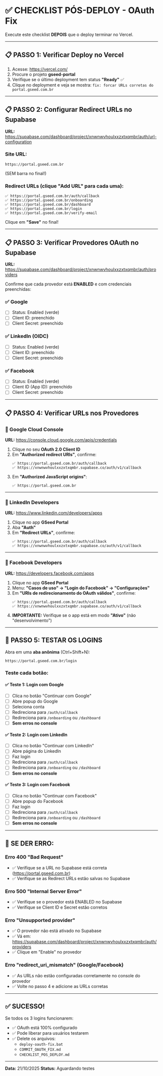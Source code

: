# ✅ CHECKLIST PÓS-DEPLOY - OAuth Fix

Execute este checklist **DEPOIS** que o deploy terminar no Vercel.

---

## 📋 PASSO 1: Verificar Deploy no Vercel

1. Acesse: https://vercel.com/
2. Procure o projeto **gseed-portal**
3. Verifique se o último deployment tem status **"Ready"** ✅
4. Clique no deployment e veja se mostra: `fix: forcar URLs corretas do portal.gseed.com.br`

---

## 📋 PASSO 2: Configurar Redirect URLs no Supabase

**URL:** https://supabase.com/dashboard/project/xnwnwvhoulxxzxtxqmbr/auth/url-configuration

### Site URL:
```
https://portal.gseed.com.br
```
(SEM barra no final!)

### Redirect URLs (clique "Add URL" para cada uma):
```
✅ https://portal.gseed.com.br/auth/callback
✅ https://portal.gseed.com.br/onboarding
✅ https://portal.gseed.com.br/dashboard
✅ https://portal.gseed.com.br/login
✅ https://portal.gseed.com.br/verify-email
```

Clique em **"Save"** no final!

---

## 📋 PASSO 3: Verificar Provedores OAuth no Supabase

**URL:** https://supabase.com/dashboard/project/xnwnwvhoulxxzxtxqmbr/auth/providers

Confirme que cada provedor está **ENABLED** e com credenciais preenchidas:

### ✅ Google
- [ ] Status: Enabled (verde)
- [ ] Client ID: preenchido
- [ ] Client Secret: preenchido

### ✅ LinkedIn (OIDC)
- [ ] Status: Enabled (verde)
- [ ] Client ID: preenchido
- [ ] Client Secret: preenchido

### ✅ Facebook
- [ ] Status: Enabled (verde)
- [ ] Client ID (App ID): preenchido
- [ ] Client Secret: preenchido

---

## 📋 PASSO 4: Verificar URLs nos Provedores

### 🔵 Google Cloud Console
**URL:** https://console.cloud.google.com/apis/credentials

1. Clique no seu **OAuth 2.0 Client ID**
2. Em **"Authorized redirect URIs"**, confirme:
   ```
   ✅ https://portal.gseed.com.br/auth/callback
   ✅ https://xnwnwvhoulxxzxtxqmbr.supabase.co/auth/v1/callback
   ```
3. Em **"Authorized JavaScript origins"**:
   ```
   ✅ https://portal.gseed.com.br
   ```

---

### 💼 LinkedIn Developers
**URL:** https://www.linkedin.com/developers/apps

1. Clique no app **GSeed Portal**
2. Aba **"Auth"**
3. Em **"Redirect URLs"**, confirme:
   ```
   ✅ https://portal.gseed.com.br/auth/callback
   ✅ https://xnwnwvhoulxxzxtxqmbr.supabase.co/auth/v1/callback
   ```

---

### 📘 Facebook Developers
**URL:** https://developers.facebook.com/apps

1. Clique no app **GSeed Portal**
2. Menu: **"Casos de uso" → "Login do Facebook" → "Configurações"**
3. Em **"URIs de redirecionamento do OAuth válidos"**, confirme:
   ```
   ✅ https://portal.gseed.com.br/auth/callback
   ✅ https://xnwnwvhoulxxzxtxqmbr.supabase.co/auth/v1/callback
   ```
4. **IMPORTANTE:** Verifique se o app está em modo **"Ativo"** (não "desenvolvimento")

---

## 🧪 PASSO 5: TESTAR OS LOGINS

Abra em uma **aba anônima** (Ctrl+Shift+N):

```
https://portal.gseed.com.br/login
```

### Teste cada botão:

#### ✅ Teste 1: Login com Google
- [ ] Clica no botão "Continuar com Google"
- [ ] Abre popup do Google
- [ ] Seleciona conta
- [ ] Redireciona para `/auth/callback`
- [ ] Redireciona para `/onboarding` ou `/dashboard`
- [ ] **Sem erros no console**

#### ✅ Teste 2: Login com LinkedIn
- [ ] Clica no botão "Continuar com LinkedIn"
- [ ] Abre página do LinkedIn
- [ ] Faz login
- [ ] Redireciona para `/auth/callback`
- [ ] Redireciona para `/onboarding` ou `/dashboard`
- [ ] **Sem erros no console**

#### ✅ Teste 3: Login com Facebook
- [ ] Clica no botão "Continuar com Facebook"
- [ ] Abre popup do Facebook
- [ ] Faz login
- [ ] Redireciona para `/auth/callback`
- [ ] Redireciona para `/onboarding` ou `/dashboard`
- [ ] **Sem erros no console**

---

## 🐛 SE DER ERRO:

### Erro 400 "Bad Request"
- ✅ Verifique se a URL no Supabase está correta (https://portal.gseed.com.br)
- ✅ Verifique se as Redirect URLs estão salvas no Supabase

### Erro 500 "Internal Server Error"
- ✅ Verifique se o provedor está ENABLED no Supabase
- ✅ Verifique se Client ID e Secret estão corretos

### Erro "Unsupported provider"
- ✅ O provedor não está ativado no Supabase
- ✅ Vá em: https://supabase.com/dashboard/project/xnwnwvhoulxxzxtxqmbr/auth/providers
- ✅ Clique em "Enable" no provedor

### Erro "redirect_uri_mismatch" (Google/Facebook)
- ✅ As URLs não estão configuradas corretamente no console do provedor
- ✅ Volte no passo 4 e adicione as URLs corretas

---

## ✅ SUCESSO!

Se todos os 3 logins funcionarem:
- ✅ OAuth está 100% configurado
- ✅ Pode liberar para usuários testarem
- ✅ Delete os arquivos:
  - `deploy-oauth-fix.bat`
  - `COMMIT_OAUTH_FIX.md`
  - `CHECKLIST_POS_DEPLOY.md`

---

**Data:** 21/10/2025
**Status:** Aguardando testes
